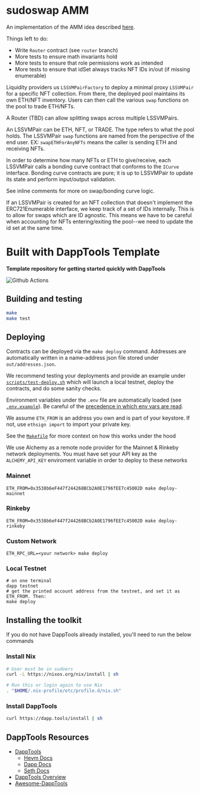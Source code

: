 # sudoswap AMM

An implementation of the AMM idea described [here](https://blog.0xmons.xyz/83017366310).

Things left to do:

- Write `Router` contract (see `router` branch)
- More tests to ensure math invariants hold
- More tests to ensure that role permissions work as intended
- More tests to ensure that idSet always tracks NFT IDs in/out (if missing enumerable)

Liquidity providers us `LSSVMPairFactory` to deploy a minimal proxy `LSSVMPair` for a specific NFT collection. From there, the deployed pool maintains its own ETH/NFT inventory. Users can then call the various `swap` functions on the pool to trade ETH/NFTs.

A Router (TBD) can allow splitting swaps across multiple LSSVMPairs.

An LSSVMPair can be ETH, NFT, or TRADE. The type refers to what the pool holds.
The LSSVMPair `swap` functions are named from the perspective of the end user. EX: `swapETHForAnyNFTs` means the caller is sending ETH and receiving NFTs.

In order to determine how many NFTs or ETH to give/receive, each LSSVMPair calls a bonding curve contract that conforms to the `ICurve` interface. Bonding curve contracts are pure; it is up to LSSVMPair to update its state and perform input/output validation.

See inline comments for more on swap/bonding curve logic.

If an LSSVMPair is created for an NFT collection that doesn't implement the ERC721Enumerable interface, we keep track of a set of IDs internally. This is to allow for swaps which are ID agnostic. This means we have to be careful when accounting for NFTs entering/exiting the pool--we need to update the id set at the same time.

# Built with DappTools Template

**Template repository for getting started quickly with DappTools**

![Github Actions](https://github.com/gakonst/dapptools-template/workflows/Tests/badge.svg)

## Building and testing

```sh
make
make test
```

## Deploying

Contracts can be deployed via the `make deploy` command. Addresses are automatically
written in a name-address json file stored under `out/addresses.json`.

We recommend testing your deployments and provide an example under [`scripts/test-deploy.sh`](./scripts/test-deploy.sh)
which will launch a local testnet, deploy the contracts, and do some sanity checks.

Environment variables under the `.env` file are automatically loaded (see [`.env.example`](./.env.example)).
Be careful of the [precedence in which env vars are read](https://github.com/dapphub/dapptools/tree/2cf441052489625f8635bc69eb4842f0124f08e4/src/dapp#precedence).

We assume `ETH_FROM` is an address you own and is part of your keystore.
If not, use `ethsign import` to import your private key.

See the [`Makefile`](./Makefile#25) for more context on how this works under the hood

We use Alchemy as a remote node provider for the Mainnet & Rinkeby network deployments.
You must have set your API key as the `ALCHEMY_API_KEY` enviroment variable in order to
deploy to these networks

### Mainnet

```
ETH_FROM=0x3538b6eF447f244268BCb2A0E1796fEE7c45002D make deploy-mainnet
```

### Rinkeby

```
ETH_FROM=0x3538b6eF447f244268BCb2A0E1796fEE7c45002D make deploy-rinkeby
```

### Custom Network

```
ETH_RPC_URL=<your network> make deploy
```

### Local Testnet

```
# on one terminal
dapp testnet
# get the printed account address from the testnet, and set it as ETH_FROM. Then:
make deploy
```

## Installing the toolkit

If you do not have DappTools already installed, you'll need to run the below
commands

### Install Nix

```sh
# User must be in sudoers
curl -L https://nixos.org/nix/install | sh

# Run this or login again to use Nix
. "$HOME/.nix-profile/etc/profile.d/nix.sh"
```

### Install DappTools

```sh
curl https://dapp.tools/install | sh
```

## DappTools Resources

* [DappTools](https://dapp.tools)
    * [Hevm Docs](https://github.com/dapphub/dapptools/blob/master/src/hevm/README.md)
    * [Dapp Docs](https://github.com/dapphub/dapptools/tree/master/src/dapp/README.md)
    * [Seth Docs](https://github.com/dapphub/dapptools/tree/master/src/seth/README.md)
* [DappTools Overview](https://www.youtube.com/watch?v=lPinWgaNceM)
* [Awesome-DappTools](https://github.com/rajivpo/awesome-dapptools)

